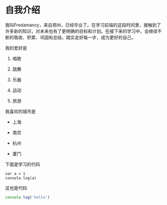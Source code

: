# 自我介绍

我叫Fredamancy，来自郑州，已经毕业了。在学习前端的这段时间里，接触到了许多新的知识，对未来也有了更明确的目标和计划。在接下来的学习中，会继续不断的吸收、积累、巩固和总结，踏实走好每一步，成为更好的自己。

我的爱好是

1. 唱歌

2. 跳舞

3. 乐器

4. 运动

5. 旅游

我喜欢的城市是

* 上海

* 南京

* 杭州

* 厦门

下面是学习的代码

    var a = 1
    console.log(a)
    
这也是代码

```javascript
console.log('hello')
```
